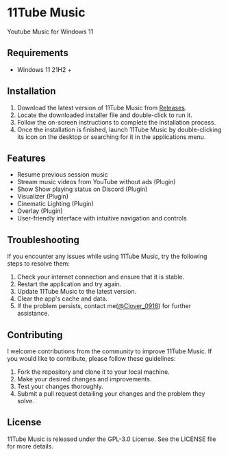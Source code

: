 # 11Tube Music
Youtube Music for Windows 11
## Requirements
- Windows 11 21H2 +

## Installation
1. Download the latest version of 11Tube Music from [Releases](https://github.com/clover0916/11Tube-Music/releases). <br >
2. Locate the downloaded installer file and double-click to run it.
3. Follow the on-screen instructions to complete the installation process.
4. Once the installation is finished, launch 11Tube Music by double-clicking its icon on the desktop or searching for it in the applications menu.

## Features
- Resume previous session music
- Stream music videos from YouTube without ads (Plugin)
- Show Show playing status on Discord (Plugin)
- Visualizer (Plugin)
- Cinematic Lighting (Plugin)
- Overlay (Plugin)
- User-friendly interface with intuitive navigation and controls

## Troubleshooting
If you encounter any issues while using 11Tube Music, try the following steps to resolve them:

1. Check your internet connection and ensure that it is stable.
2. Restart the application and try again.
3. Update 11Tube Music to the latest version.
4. Clear the app's cache and data.
5. If the problem persists, contact me([@Clover_0916](https://twitter.com/@Clover_0916)) for further assistance.

## Contributing
I welcome contributions from the community to improve 11Tube Music. If you would like to contribute, please follow these guidelines:

1. Fork the repository and clone it to your local machine.
2. Make your desired changes and improvements.
3. Test your changes thoroughly.
4. Submit a pull request detailing your changes and the problem they solve.

## License
11Tube Music is released under the GPL-3.0 License. See the LICENSE file for more details.
